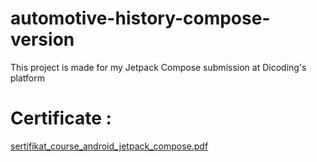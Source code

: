 # automotive-history-compose-version
This project is made for my Jetpack Compose submission at Dicoding's platform

# Certificate :
[sertifikat_course_android_jetpack_compose.pdf](https://github.com/dadenkasandi08/automotive-history-compose-version/files/13840809/sertifikat_course_android_jetpack_compose.pdf)
